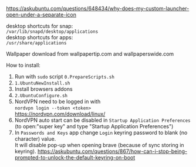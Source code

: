 https://askubuntu.com/questions/648434/why-does-my-custom-launcher-open-under-a-separate-icon

desktop shortcuts for snap:  
```/var/lib/snapd/desktop/applications```  
desktop shortcuts for apps:  
```/usr/share/applications```


Wallpaper download from wallpapertip.com and wallpaperswide.com


How to install:
1. Run with `sudo` script `0.PrepareScripts.sh`
2. `1.UbuntuNewInstall.sh`
3. Install browsers addons
4. `2.UbuntuConfigure.sh`
5. NordVPN need to be logged in with  
   ```nordvpn login --token <token>```  
   https://nordvpn.com/download/linux/
6. NordVPN auto start can be disabled in `Startup Application Preferences`  
   (to open:"super key" and type "Startup Application Preferences")
7. In `Passwords and Keys` app change `Login` keyring password to blank (no character) value.  
   It will disable pop-up when opening brave (because of sync storing in keyring).
   https://askubuntu.com/questions/867/how-can-i-stop-being-prompted-to-unlock-the-default-keyring-on-boot
